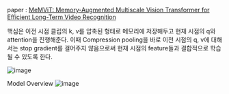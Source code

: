paper : [MeMViT: Memory-Augmented Multiscale Vision Transformer for Efficient Long-Term Video Recognition](https://arxiv.org/abs/2201.08383)

핵심은 이전 시점 클립의 k, v를 압축된 형태로 메모리에 저장해두고 현재 시점의 q와 attention을 진행해준다. 이때 Compression pooling을 
바로 이전 시점의 q, v에 대해서는 stop gradient를 걸어주지 않음으로써 현재 시점의 feature들과 결합적으로 학습될 수 있도록 한다.


![image](https://user-images.githubusercontent.com/93501772/173164425-5e02973f-2ebb-44d8-9a7c-39ffbf34f6a9.png)


Model Overview
![image](https://user-images.githubusercontent.com/93501772/173164540-747f7334-b98e-4440-8054-99cba98f624b.png)

